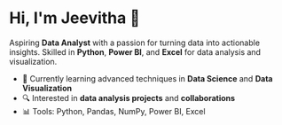 # Hi, I'm Jeevitha 👋

Aspiring **Data Analyst** with a passion for turning data into actionable insights. Skilled in **Python**, **Power BI**, and **Excel** for data analysis and visualization.

- 🌱 Currently learning advanced techniques in **Data Science** and **Data Visualization**
- 🔍 Interested in **data analysis projects** and **collaborations**
- 📊 Tools: Python, Pandas, NumPy, Power BI, Excel
